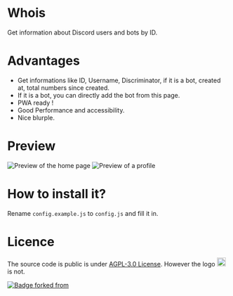 # Whois

Get information about Discord users and bots by ID.

# Advantages
- Get informations like ID, Username, Discriminator, if it is a bot, created at, total numbers since created.
- If it is a bot, you can directly add the bot from this page.
- PWA ready !
- Good Performance and accessibility.
- Nice blurple.

# Preview

![Preview of the home page](https://i.thomasbnt.dev/i/fqz7v.png)
![Preview of a profile](https://i.thomasbnt.dev/i/5u80m.png)

# How to install it?

Rename `config.example.js` to `config.js` and fill it in.


# Licence

The source code is public is under [AGPL-3.0 License](LICENSE). However the logo <img src="https://whois.mrrobot.app/img/whois.png" width="20"> is not.

[![Badge forked from](https://img.shields.io/badge/Forked-from%20ssoraa%2Fdiscord.id-black?logo=GitHub&style=for-the-badge)](https://github.com/ssoraa/discord.id)